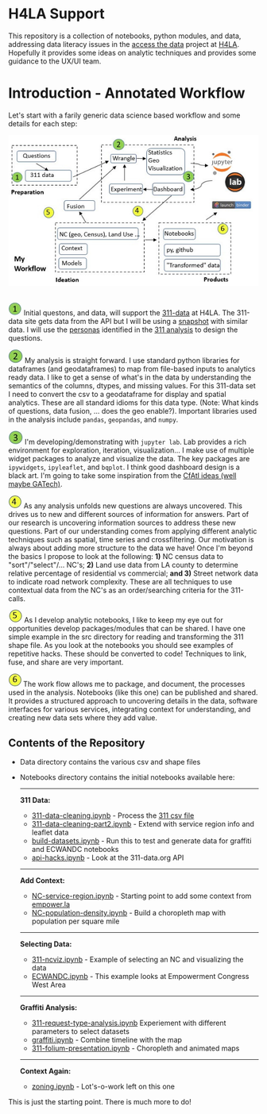 # H4LA Support
This repository is a collection of notebooks, python modules, and data, addressing data literacy issues in the [access the data](https://accessthedata.org/) project at [H4LA](https://github.com/hackforla/access-the-data).  Hopefully it provides some ideas on analytic techniques and provides some guidance to the UX/UI team.  

 
# Introduction - Annotated Workflow <br />

Let's start with a farily generic data science based workflow and some details for each step:

 <div align="center">
    <img src="img/Slide3.2.jpg"><br>
 </div>
 <br>


![](img/one.jpg) Initial questons, and data, will support the [311-data](https://github.com/hackforla/311-data) at H4LA.  The 311-data site gets data from the API but I will be using a [snapshot](https://data.lacity.org/City-Infrastructure-Service-Requests/MyLA311-Service-Request-Data-2021/97z7-y5bt) with similar data.  I will use the [personas](https://github.com/hackforla/access-the-data/issues/90) identified in the [311 analysis](https://docs.google.com/document/d/12_RK820ygXpz_yR5ThmW1vbd6GMlopUsk0aIWdV4888/edit) to design the questions.  

![](img/two.jpg) My analysis is straight forward.  I use standard python libraries for dataframes (and geodataframes) to map from file-based inputs to analytics ready data.  I like to get a sense of what's in the data by understanding the semantics of the columns, dtypes, and missing values.  For this 311-data set I need to convert the csv to a geodataframe for display and spatial analytics.  These are all standard idioms for this data type. (Note: What kinds of questions, data fusion, ... does the geo enable?).  Important libraries used in the analysis include `pandas`, `geopandas`, and `numpy`.


![](img/three.jpg) I'm developing/demonstrating with `jupyter lab`.  Lab provides a rich environment for exploration, iteration, visualization...  I make use of multiple widget packages to analyze and visualize the data.  The key packages are `ipywidgets`, `ipyleaflet`, and `bqplot`.  I think good dashboard design is a black art.  I'm going to take some inspiration from the [CfAtl ideas (well maybe GATech)](https://cepl.gatech.edu/dashboardseminars).

![](img/four.jpg) As any analysis unfolds new questions are always uncovered.  This drives us to new and different sources of information for answers.  Part of our research is uncovering information sources to address these new questions.  Part of our understanding comes from applying different analytic techniques such as spatial, time series and crossfiltering.  Our motivation is always about adding more structure to the data we have!  Once I'm beyond the basics I propose to look at the following:  **1)** NC census data to "sort"/"select"/... NC's; **2)** Land use data from LA county to determine relative percentage of residential vs commercial; **and 3)** Street network data to indicate road network complexity.  These are all techniques to use contextual data from the NC's as an order/searching criteria for the 311-calls.

![](img/five.jpg) As I develop analytic notebooks, I like to keep my eye out for opportunities develop packages/modules that can be shared.  I have one simple example in the src directory for reading and transforming the 311 shape file.  As you look at the notebooks you should see examples of repetitive hacks.  These should be converted to code!  Techniques to link, fuse, and share are very important.

![](img/six.jpg) The work flow allows me to package, and document, the processes used in the analysis.  Notebooks (like this one) can be published and shared.  It provides a structured approach to uncovering details in the data, software interfaces for various services, integrating context for understanding, and creating new data sets where they add value. 


## Contents of the Repository

- Data directory contains the various csv and shape files

- Notebooks directory contains the initial notebooks available here:

  ----------------------------
  **311 Data:**
   - [311-data-cleaning.ipynb](notebooks/311-data-cleaning.ipynb) - Process the [311 csv file](https://data.lacity.org/City-Infrastructure-Service-Requests/MyLA311-Service-Request-Data-2021/97z7-y5bt)
   - [311-data-cleaning-part2.ipynb](notebooks/311-data-cleaning-part2.ipynb) - Extend with service region info and leaflet data
   - [build-datasets.ipynb](notebooks/build-datasets.ipynb) - Run this to test and generate data for graffiti and ECWANDC notebooks
   - [api-hacks.ipynb](notebooks/api-hacks.ipynb) - Look at the 311-data.org API
  ------------------------------------ 
  **Add Context:**
   - [NC-service-region.ipynb](notebooks/NC-service-region.ipynb) - Starting point to add some context from [empower.la](https://empowerla.org)
   - [NC-population-density.ipynb](notebooks/NC-population-density.ipynb) - Build a choropleth map with population per square mile

  ------------------------------------
  **Selecting Data:**
   - [311-ncviz.ipynb](notebooks/311-ncviz.ipynb) - Example of selecting an NC and visualizing the data
   - [ECWANDC.ipynb](notebooks/ECWANDC.ipynb) - This example looks at Empowerment Congress West Area
  ------------------------------------
  **Graffiti Analysis:**
   - [311-request-type-analysis.ipynb](notebooks/311-request-type-analysis.ipynb) Experiement with different parameters to select datasets
   - [graffiti.ipynb](notebooks/graffiti.ipynb) - Combine timeline with the map
   - [311-folium-presentation.ipynb](notebooks/311-folium-presentation.ipynb) - Choropleth and animated maps
  ------------------------------------
  **Context Again:**
  - [zoning.ipynb](notebooks/zoning.ipynb) - Lot's-o-work left on this one


This is just the starting point.  There is much more to do!
